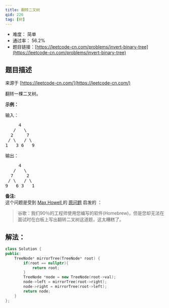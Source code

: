 ```yaml
---
title: 翻转二叉树
qid: 226
tag: [树]
---
```


- 难度： 简单
- 通过率： 56.2%
- 题目链接：[https://leetcode-cn.com/problems/invert-binary-tree](https://leetcode-cn.com/problems/invert-binary-tree)


## 题目描述

来源于 [https://leetcode-cn.com/](https://leetcode-cn.com/)

<p>翻转一棵二叉树。</p>

<p><strong>示例：</strong></p>

<p>输入：</p>

<pre>     4
   /   \
  2     7
 / \   / \
1   3 6   9</pre>

<p>输出：</p>

<pre>     4
   /   \
  7     2
 / \   / \
9   6 3   1</pre>

<p><strong>备注:</strong><br>
这个问题是受到 <a href="https://twitter.com/mxcl" target="_blank">Max Howell </a>的 <a href="https://twitter.com/mxcl/status/608682016205344768" target="_blank">原问题</a> 启发的 ：</p>

<blockquote>谷歌：我们90％的工程师使用您编写的软件(Homebrew)，但是您却无法在面试时在白板上写出翻转二叉树这道题，这太糟糕了。</blockquote>


## 解法：

```cpp
class Solution {
public:
    TreeNode* mirrorTree(TreeNode* root) {
        if(root == nullptr){
            return root;
        }
        TreeNode *node = new TreeNode(root->val);
        node->left = mirrorTree(root->right);
        node->right = mirrorTree(root->left);
        return node;
    }
};
```